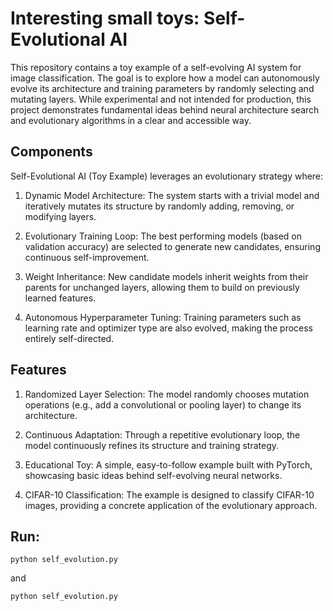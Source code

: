 # Interesting small toys: Self-Evolutional AI
This repository contains a toy example of a self-evolving AI system for image classification. The goal is to explore how a model can autonomously evolve its architecture and training parameters by randomly selecting and mutating layers. While experimental and not intended for production, this project demonstrates fundamental ideas behind neural architecture search and evolutionary algorithms in a clear and accessible way.


## Components

Self-Evolutional AI (Toy Example) leverages an evolutionary strategy where:  

1. Dynamic Model Architecture: The system starts with a trivial model and iteratively mutates its structure by randomly adding, removing, or modifying layers.  

2. Evolutionary Training Loop: The best performing models (based on validation accuracy) are selected to generate new candidates, ensuring continuous self-improvement.  

3. Weight Inheritance: New candidate models inherit weights from their parents for unchanged layers, allowing them to build on previously learned features.  

4. Autonomous Hyperparameter Tuning: Training parameters such as learning rate and optimizer type are also evolved, making the process entirely self-directed.  


## Features

1. Randomized Layer Selection: The model randomly chooses mutation operations (e.g., add a convolutional or pooling layer) to change its architecture.
   
2. Continuous Adaptation: Through a repetitive evolutionary loop, the model continuously refines its structure and training strategy.
   
3. Educational Toy: A simple, easy-to-follow example built with PyTorch, showcasing basic ideas behind self-evolving neural networks.
   
4. CIFAR-10 Classification: The example is designed to classify CIFAR-10 images, providing a concrete application of the evolutionary approach.

## Run:


```
python self_evolution.py
```


and 
```
python self_evolution.py
```
